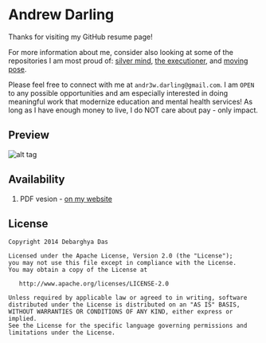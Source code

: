 Andrew Darling
=========================

Thanks for visiting my GitHub resume page!

For more information about me, consider also looking at some of the repositories I am most proud of: [silver mind](), [the executioner](), and [moving pose]().

Please feel free to connect with me at `andr3w.darling@gmail.com`. I am `OPEN` to any possible opportunities and am especially interested in doing meaningful work that modernize education and mental health services! As long as I have enough money to live, I do NOT care about pay - only impact.

## Preview

![alt tag](https://raw.githubusercontent.com/deedydas/Deedy-Resume/master/MacFonts/sample-image.png)

## Availability

1. PDF vesion - [on my website](https://andrewdarling.xyz/resume.pdf)

## License
    Copyright 2014 Debarghya Das

    Licensed under the Apache License, Version 2.0 (the "License");
    you may not use this file except in compliance with the License.
    You may obtain a copy of the License at

       http://www.apache.org/licenses/LICENSE-2.0

    Unless required by applicable law or agreed to in writing, software
    distributed under the License is distributed on an "AS IS" BASIS,
    WITHOUT WARRANTIES OR CONDITIONS OF ANY KIND, either express or implied.
    See the License for the specific language governing permissions and
    limitations under the License.
